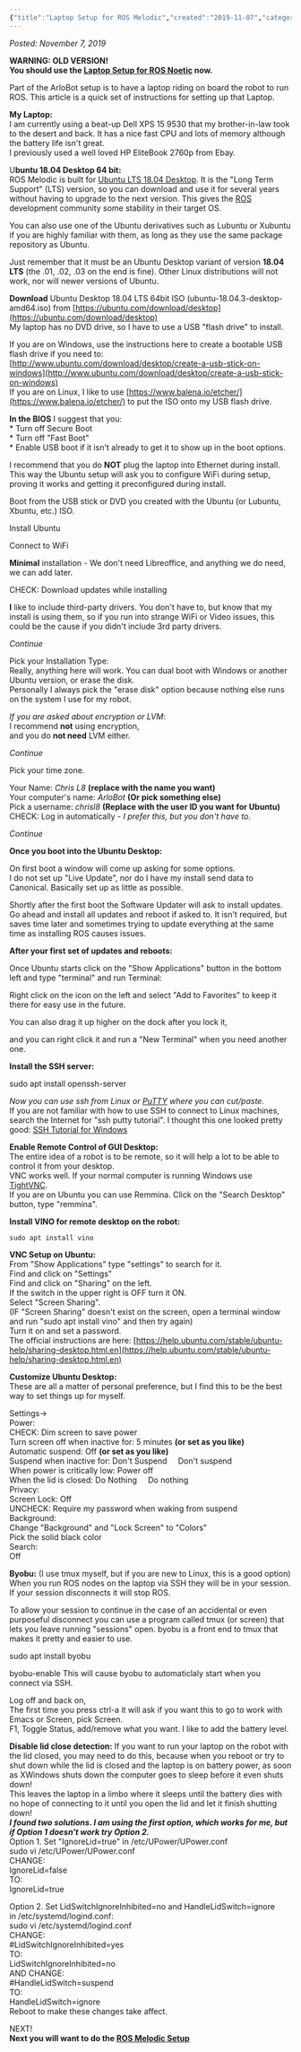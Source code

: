 ```yaml
---
{"title":"Laptop Setup for ROS Melodic","created":"2019-11-07","categories":["arlobot"],"authors":["hoopy"],"dg-publish":true,"permalink":"/ancient-history/2019/laptop-setup-for-ros-melodic/","dgPassFrontmatter":true}
---
```


*Posted: November 7, 2019*

**WARNING: OLD VERSION!  
You should use the [Laptop Setup for ROS Noetic](Laptop%20Setup%20for%20ROS%20Noetic.md) now.**

Part of the ArloBot setup is to have a laptop riding on board the robot to run ROS. This article is a quick set of instructions for setting up that Laptop.

**My Laptop:**  
I am currently using a beat-up Dell XPS 15 9530 that my brother-in-law took to the desert and back. It has a nice fast CPU and lots of memory although the battery life isn't great.  
I previously used a well loved HP EliteBook 2760p from Ebay.

U**buntu 18.04 Desktop 64 bit:**  
ROS Melodic is built for [Ubuntu LTS 18.04 Desktop](http://www.ubuntu.com/download/desktop). It is the "Long Term Support" (LTS) version, so you can download and use it for several years without having to upgrade to the next version. This gives the [ROS](http://www.ros.org/) development community some stability in their target OS.

You can also use one of the Ubuntu derivatives such as Lubuntu or Xubuntu if you are highly familiar with them, as long as they use the same package repository as Ubuntu.

Just remember that it must be an Ubuntu Desktop variant of version **18.04 LTS** (the .01, .02, .03 on the end is fine). Other Linux distributions will not work, nor will newer versions of Ubuntu.

**Download** Ubuntu Desktop 18.04 LTS 64bit ISO (ubuntu-18.04.3-desktop-amd64.iso) from [https://ubuntu.com/download/desktop](https://ubuntu.com/download/desktop)  
My laptop has no DVD drive, so I have to use a USB "flash drive" to install.

If you are on Windows, use the instructions here to create a bootable USB flash drive if you need to:  
[http://www.ubuntu.com/download/desktop/create-a-usb-stick-on-windows](http://www.ubuntu.com/download/desktop/create-a-usb-stick-on-windows)  
If you are on Linux, I like to use [https://www.balena.io/etcher/](https://www.balena.io/etcher/) to put the ISO onto my USB flash drive.

**In the BIOS** I suggest that you:  
\* Turn off Secure Boot  
\* Turn off "Fast Boot"  
\* Enable USB boot if it isn't already to get it to show up in the boot options.

I recommend that you do **NOT** plug the laptop into Ethernet during install. This way the Ubuntu setup will ask you to configure WiFi during setup, proving it works and getting it preconfigured during install.

Boot from the USB stick or DVD you created with the Ubuntu (or Lubuntu, Xbuntu, etc.) ISO.

Install Ubuntu

Connect to WiFi

**Minimal** installation - We don't need Libreoffice, and anything we do need, we can add later.

CHECK: Download updates while installing

**I** like to include third-party drivers. You don't have to, but know that my install is using them, so if you run into strange WiFi or Video issues, this could be the cause if you didn't include 3rd party drivers.

_Continue_

Pick your Installation Type:  
Really, anything here will work. You can dual boot with Windows or another Ubuntu version, or erase the disk.  
Personally I always pick the "erase disk" option because nothing else runs on the system I use for my robot.

_If you are asked about encryption or LVM_:  
I recommend **not** using encryption,  
and you do **not need** LVM either.

_Continue_

Pick your time zone.

Your Name: _Chris L8_ **(replace with the name you want)**  
Your computer's name: _ArloBot_ **(Or pick something else)**  
Pick a username: _chrisl8_ **(Replace with the user ID you want for Ubuntu)**  
CHECK: Log in automatically - _I prefer this, but you don't have to._

_Continue_

**Once you boot into the Ubuntu Desktop:**

On first boot a window will come up asking for some options.  
I do not set up "Live Update", nor do I have my install send data to Canonical. Basically set up as little as possible.

Shortly after the first boot the Software Updater will ask to install updates. Go ahead and install all updates and reboot if asked to. It isn't required, but saves time later and sometimes trying to update everything at the same time as installing ROS causes issues.

**After your first set of updates and reboots:**

Once Ubuntu starts click on the "Show Applications" button in the bottom left and type "terminal" and run Terminal:

Right click on the icon on the left and select "Add to Favorites" to keep it there for easy use in the future.

You can also drag it up higher on the dock after you lock it,

and you can right click it and run a "New Terminal" when you need another one.

**Install the SSH server:**

sudo apt install openssh-server

_Now you can use ssh from Linux or [PuTTY](http://www.chiark.greenend.org.uk/~sgtatham/putty/download.html) where you can cut/paste._  
If you are not familiar with how to use SSH to connect to Linux machines, search the Internet for "ssh putty tutorial". I thought this one looked pretty good: [SSH Tutorial for Windows](http://support.suso.com/supki/SSH_Tutorial_for_Windows)

**Enable Remote Control of GUI Desktop:**  
The entire idea of a robot is to be remote, so it will help a lot to be able to control it from your desktop.  
VNC works well. If your normal computer is running Windows use [TightVNC](http://www.tightvnc.com/).  
If you are on Ubuntu you can use Remmina. Click on the "Search Desktop" button, type "remmina".

**Install VINO for remote desktop on the robot:**

```
sudo apt install vino
```

**VNC Setup on Ubuntu:**  
From "Show Applications" type "settings" to search for it.  
Find and click on "Settings"  
Find and click on "Sharing" on the left.  
If the switch in the upper right is OFF turn it ON.  
Select "Screen Sharing".  
(IF "Screen Sharing" doesn't exist on the screen, open a terminal window and run "sudo apt install vino" and then try again)  
Turn it on and set a password.  
The official instructions are here: [https://help.ubuntu.com/stable/ubuntu-help/sharing-desktop.html.en](https://help.ubuntu.com/stable/ubuntu-help/sharing-desktop.html.en)

**Customize Ubuntu Desktop:**  
These are all a matter of personal preference, but I find this to be the best way to set things up for myself.

Settings->  
Power:  
CHECK: Dim screen to save power  
Turn screen off when inactive for: 5 minutes **(or set as you like)**  
Automatic suspend: Off **(or set as you like)**  
Suspend when inactive for: Don't Suspend     Don't suspend  
When power is critically low: Power off  
When the lid is closed: Do Nothing     Do nothing  
Privacy:  
Screen Lock: Off  
UNCHECK: Require my password when waking from suspend  
Background:  
Change "Background" and "Lock Screen" to "Colors"  
Pick the solid black color  
Search:  
Off

**Byobu:** (I use tmux myself, but if you are new to Linux, this is a good option)  
When you run ROS nodes on the laptop via SSH they will be in your session. If your session disconnects it will stop ROS.

To allow your session to continue in the case of an accidental or even purposeful disconnect you can use a program called tmux (or screen) that lets you leave running "sessions" open. byobu is a front end to tmux that makes it pretty and easier to use.

sudo apt install byobu

byobu-enable This will cause byobu to automaticlaly start when you connect via SSH.

Log off and back on,  
The first time you press ctrl-a it will ask if you want this to go to work with Emacs or Screen, pick Screen.  
F1, Toggle Status, add/remove what you want. I like to add the battery level.

**Disable lid close detection:** If you want to run your laptop on the robot with the lid closed, you may need to do this, because when you reboot or try to shut down while the lid is closed and the laptop is on battery power, as soon as XWindows shuts down the computer goes to sleep before it even shuts down!  
This leaves the laptop in a limbo where it sleeps until the battery dies with no hope of connecting to it until you open the lid and let it finish shutting down!  
**_I found two solutions. I am using the first option, which works for me, but if Option 1 doesn't work try Option 2._**  
Option 1. Set "IgnoreLid=true" in /etc/UPower/UPower.conf  
sudo vi /etc/UPower/UPower.conf  
CHANGE:  
IgnoreLid=false  
TO:  
IgnoreLid=true

Option 2. Set LidSwitchIgnoreInhibited=no and HandleLidSwitch=ignore in /etc/systemd/logind.conf:  
sudo vi /etc/systemd/logind.conf  
CHANGE:  
#LidSwitchIgnoreInhibited=yes  
TO:  
LidSwitchIgnoreInhibited=no  
AND CHANGE:  
#HandleLidSwitch=suspend  
TO:  
HandleLidSwitch=ignore  
Reboot to make these changes take affect.

NEXT!  
**Next you will want to do the [ROS Melodic Setup](ROS%20Melodic%20Setup.md)**
